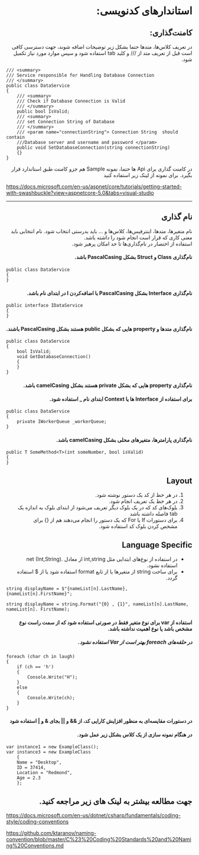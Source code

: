 ## <h1 dir='rtl'> استاندارهای کدنویسی:</h1>

<h2 dir='rtl'>کامنت‌گذاری:</h2>

<p dir='rtl'>
در تعریف کلاس‌ها، متدها حتما بشکل زیر توضیحات اضافه شوند، جهت دسترسی کافی است قبل از تعریف متد از /// و کلید tab استفاده شود و سپس موارد مورد نیاز تکمیل شود.
</p>

>
	/// <summary>
	/// Service responsible for Handling Database Connection
	/// </summary>
	public class DataService
	{
		/// <summary>	
		/// Check if Database Connection is Valid
		/// </summary>
		public bool IsValid;
		/// <summary>
		/// set Connection String of Database
		/// </summary>
		/// <param name="connectionString"> Connection String  should contain
		///Database server and username and password </param>
		public void SetDatabaseConnection(string connectionString)
		{}
	}

<p dir='rtl'>
در کامنت گذاری برای Api ها حتما، نمونه Sample هم جزو کامنت طبق استاندارد قرار بگیرد.  
    برای نمونه از لینک زیر استفاده کنید
</p>

https://docs.microsoft.com/en-us/aspnet/core/tutorials/getting-started-with-swashbuckle?view=aspnetcore-5.0&tabs=visual-studio

---
<h2 dir='rtl'>نام گذاری</h2>
<p dir='rtl'>
نام متغیرها، متدها، اینترفیس‌ها، کلاس‌ها و ... باید بدرستی انتخاب شود. نام انتخابی باید معنی کاری که قرار است انجام شود را داشته باشد. 
<br>
استفاده از اختصار در نام‌گذاری‌ها تا حد امکان پرهیز شود.
</p>
<h4 dir="rtl">نام‌گذاری Class و Struct بشکل PascalCasing باشد.</h4>

>	
	public class DataService
	{
	}

<h4 dir="rtl">نام‌گذاری Interface بشکل PascalCasing با اضافه‌کردن I در ابتدای نام باشد.</h4>

>
	public interface IDataService
	{
	}

<h4 dir="rtl">نام‌گذاری متدها و property هایی که بشکل public هستند بشکل PascalCasing باشند.</h4>

>
	public class DataService
	{
		bool IsValid;
		void GetDatabaseConnection()
		{
		}
	}

<h4 dir="rtl">نام‌گذاری property هایی که بشکل private هستند بشکل camelCasing باشد. </h4>
<h4 dir="rtl">برای استفاده از Interface ها یا Context ابتدای نام _ استفاده شود.</h4>

>	
	public class DataService
	{
		private IWorkerQueue _workerQueue;
	}

<h4 dir="rtl">نام‌گذاری پارامترها، متغیرهای محلی بشکل camelCasing باشد.</h4>

>
	public T SomeMethod<T>(int someNumber, bool isValid)
	{
	}

<h2 dir="rtl">Layout</h2>
<ol dir="rtl">
	<li>در هر خط از کد یک دستور نوشته شود.</li>
	<li>در هر خط یک تعریف انجام شود.</li>
    <li>بلوک‌های کد که در یک بلوک دیگر تعریف می‌شود از ابتدای بلوک به اندازه یک tab فاصله داشته باشد</li>
	<li>برای دستورات If یا For که یک دستور را انجام می‌دهند هم از {} برای مشخص کردن بلوک کد استفاده شود.</li>
</ol>

<h2 dir="rtl">Language Specific</h2>
<ul dir="rtl">
	<li>در استفاده از نوع‌های ابتدایی مثل int,string از معادل .net (Int,String) استفاده نشود.</li>
	<li>برای ساخت string از متغیرها یا از تابع format استفاده شود یا از $ استفاده گردد.</li>
</ul>

>
    string displayName = $"{nameList[n].LastName}, {nameList[n].FirstName}";

>
    string displayName = string.Format("{0} , {1}", nameList[n].LastName, nameList[n]. FirstName);

<h4 dir="rtl">استفاده از var برای نوع متغیر فقط در صورتی استفاده شود که از سمت راست نوع مشخص باشد یا نوع اهمیت نداشته باشد.</h4>
<h5 dir="rtl">در حلقه‌های foreach بهتر است از Var استفاده نشود.</h5>

>
	foreach (char ch in laugh)
	{
		if (ch == 'h')
		{
			Console.Write("H");
		}
		else
		{
			Console.Write(ch);
		}
	}

<h4 dir="rtl">در دستورات مقایسه‌ای به منظور افزایش کارایی کد، از && و ||  بجای & و | استفاده شود</h4>
<h4 dir="rtl">در هنگام نمونه سازی از یک کلاس بشکل زیر عمل شود.</h4>

>
	var instance1 = new ExampleClass();
	var instance3 = new ExampleClass 
		{ 
		Name = "Desktop",
		ID = 37414,
		Location = "Redmond", 
		Age = 2.3 
		};

<h2 dir="rtl">جهت مطالعه بیشتر به لینک های زیر مراجعه کنید.</h4>

https://docs.microsoft.com/en-us/dotnet/csharp/fundamentals/coding-style/coding-conventions

https://github.com/ktaranov/naming-convention/blob/master/C%23%20Coding%20Standards%20and%20Naming%20Conventions.md

